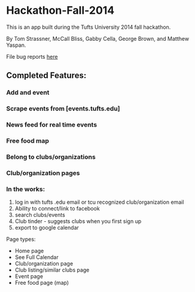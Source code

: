 Hackathon-Fall-2014
===================

This is an app built during the Tufts University 2014 fall hackathon.

By Tom Strassner, McCall Bliss, Gabby Cella, George Brown, and Matthew Yaspan.

File bug reports [here](https://github.com/gcella/Hackathon-Fall-2014/issues/)

## Completed Features:

### Add and event
### Scrape events from [events.tufts.edu]
### News feed for real time events
### Free food map
### Belong to clubs/organizations
### Club/organization pages

### In the works:

1) log in with tufts .edu email or tcu recognized club/organization email
2) Ability to connect/link to facebook
3) search clubs/events
4) Club tinder - suggests clubs when you first sign up
5) export to google calendar

Page types:
- Home page
- See Full Calendar
- Club/organization page
- Club listing/similar clubs page
- Event page
- Free food page (map)

